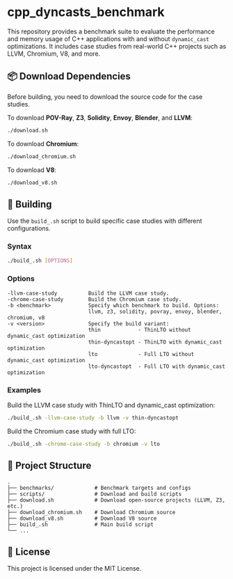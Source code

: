 # cpp_dyncasts_benchmark

This repository provides a benchmark suite to evaluate the performance and memory usage of C++ applications with and without `dynamic_cast` optimizations. It includes case studies from real-world C++ projects such as LLVM, Chromium, V8, and more.

## 📦 Download Dependencies

Before building, you need to download the source code for the case studies.

To download **POV-Ray**, **Z3**, **Solidity**, **Envoy**, **Blender**, and **LLVM**:

```bash
./download.sh
```

To download **Chromium**:

```bash
./download_chromium.sh
```

To download **V8**:

```bash
./download_v8.sh
```

## 🔨 Building

Use the `build_.sh` script to build specific case studies with different configurations.

### Syntax

```bash
./build_.sh [OPTIONS]
```

### Options

```text
-llvm-case-study          Build the LLVM case study.
-chrome-case-study        Build the Chromium case study.
-b <benchmark>            Specify which benchmark to build. Options:
                          llvm, z3, solidity, povray, envoy, blender, chromium, v8
-v <version>              Specify the build variant:
                          thin            - ThinLTO without dynamic_cast optimization
                          thin-dyncastopt - ThinLTO with dynamic_cast optimization
                          lto             - Full LTO without dynamic_cast optimization
                          lto-dyncastopt  - Full LTO with dynamic_cast optimization
```

### Examples

Build the LLVM case study with ThinLTO and dynamic_cast optimization:

```bash
./build_.sh -llvm-case-study -b llvm -v thin-dyncastopt
```

Build the Chromium case study with full LTO:

```bash
./build_.sh -chrome-case-study -b chromium -v lto
```

## 📁 Project Structure

```text
.
├── benchmarks/             # Benchmark targets and configs
├── scripts/                # Download and build scripts
├── download.sh             # Download open-source projects (LLVM, Z3, etc.)
├── download_chromium.sh    # Download Chromium source
├── download_v8.sh          # Download V8 source
├── build_.sh               # Main build script
└── ...
```

## 📄 License

This project is licensed under the MIT License.

